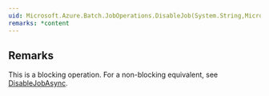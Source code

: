 ```yaml
---  
uid: Microsoft.Azure.Batch.JobOperations.DisableJob(System.String,Microsoft.Azure.Batch.Common.DisableJobOption,System.Collections.Generic.IEnumerable{Microsoft.Azure.Batch.BatchClientBehavior})  
remarks: *content  
---  
```

  
## Remarks  
 This is a blocking operation. For a non-blocking equivalent, see [DisableJobAsync](assetId:///M:Microsoft.Azure.Batch.JobOperations.DisableJobAsync(System.String,Microsoft.Azure.Batch.Common.DisableJobOption,System.Collections.Generic.IEnumerable{Microsoft.Azure.Batch.BatchClientBehavior},System.Threading.CancellationToken)?qualifyHint=False&autoUpgrade=True).